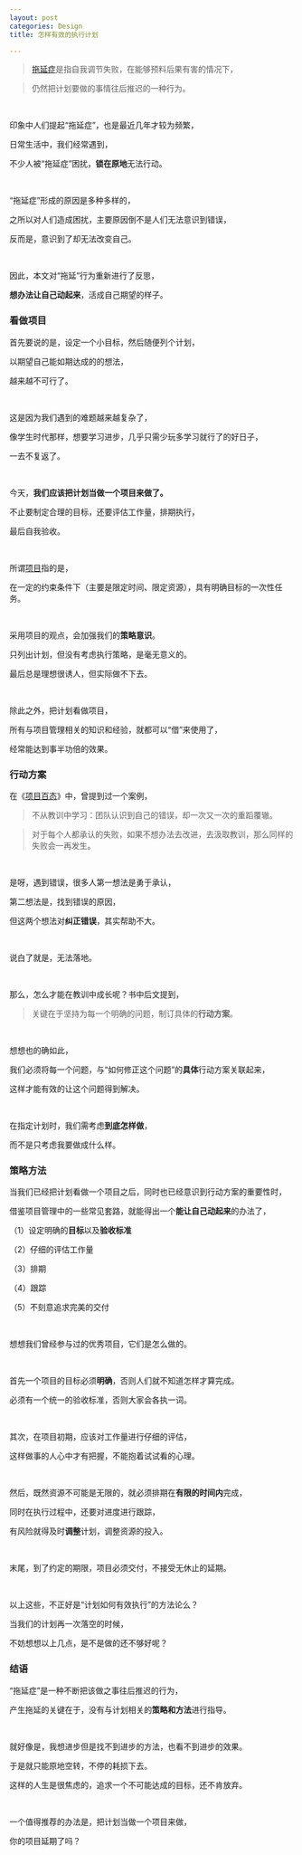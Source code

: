 ```yaml
---
layout: post
categories: Design
title: 怎样有效的执行计划

---
```


> [拖延症](https://baike.baidu.com/item/%E6%8B%96%E5%BB%B6%E7%97%87/7445911)是指自我调节失败，在能够预料后果有害的情况下，

> 仍然把计划要做的事情往后推迟的一种行为。

<br/>

印象中人们提起“拖延症”，也是最近几年才较为频繁，

日常生活中，我们经常遇到，

不少人被“拖延症”困扰，**锁在原地**无法行动。

<br/>

“拖延症”形成的原因是多种多样的，

之所以对人们造成困扰，主要原因倒不是人们无法意识到错误，

反而是，意识到了却无法改变自己。

<br/>

因此，本文对“拖延”行为重新进行了反思，

**想办法让自己动起来**，活成自己期望的样子。

### 看做项目

首先要说的是，设定一个小目标，然后随便列个计划，

以期望自己能如期达成的的想法，

越来越不可行了。

<br/>

这是因为我们遇到的难题越来越复杂了，

像学生时代那样，想要学习进步，几乎只需少玩多学习就行了的好日子，

一去不复返了。

<br/>

今天，**我们应该把计划当做一个项目来做了。**

不止要制定合理的目标，还要评估工作量，排期执行，

最后自我验收。

<br/>

所谓[项目](https://wiki.mbalib.com/wiki/%E9%A1%B9%E7%9B%AE)指的是，

在一定的约束条件下（主要是限定时间、限定资源），具有明确目标的一次性任务。

<br/>

采用项目的观点，会加强我们的**策略意识**。

只列出计划，但没有考虑执行策略，是毫无意义的。

最后总是理想很诱人，但实际做不下去。

<br/>

除此之外，把计划看做项目，

所有与项目管理相关的知识和经验，就都可以“借”来使用了，

经常能达到事半功倍的效果。

### 行动方案

在《[项目百态](https://book.douban.com/subject/26393025/)》中，曾提到过一个案例，

> 不从教训中学习：团队认识到自己的错误，却一次又一次的重蹈覆辙。

> 对于每个人都承认的失败，如果不想办法去改进，去汲取教训，那么同样的失败会一再发生。

<br/>

是呀，遇到错误，很多人第一想法是勇于承认，

第二想法是，找到错误的原因，

但这两个想法对**纠正错误**，其实帮助不大。

<br/>

说白了就是，无法落地。

<br/>

那么，怎么才能在教训中成长呢？书中后文提到，

> 关键在于坚持为每一个明确的问题，制订具体的**行动方案**。

<br/>

想想也的确如此，

我们必须将每一个问题，与“如何修正这个问题”的**具体**行动方案关联起来，

这样才能有效的让这个问题得到解决。

<br/>

在指定计划时，我们需考虑**到底怎样做**，

而不是只考虑我要做成什么样。

### 策略方法

当我们已经把计划看做一个项目之后，同时也已经意识到行动方案的重要性时，

借鉴项目管理中的一些常见套路，就能得出一个**能让自己动起来**的办法了，

（1）设定明确的**目标**以及**验收标准**

（2）仔细的评估工作量

（3）排期

（4）跟踪

（5）不刻意追求完美的交付

<br/>

想想我们曾经参与过的优秀项目，它们是怎么做的。

<br/>

首先一个项目的目标必须**明确**，否则人们就不知道怎样才算完成。

必须有一个统一的验收标准，否则大家会各执一词。

<br/>

其次，在项目初期，应该对工作量进行仔细的评估，

这样做事的人心中才有把握，不能抱着试试看的心理。

<br/>

然后，既然资源不可能是无限的，就必须排期在**有限的时间内**完成，

同时在执行过程中，还要对进度进行跟踪，

有风险就得及时**调整**计划，调整资源的投入。

<br/>

末尾，到了约定的期限，项目必须交付，不接受无休止的延期。

<br/>

以上这些，不正好是“计划如何有效执行”的方法论么？

当我们的计划再一次落空的时候，

不妨想想以上几点，是不是做的还不够好呢？

### 结语

“拖延症”是一种不断把该做之事往后推迟的行为，

产生拖延的关键在于，没有与计划相关的**策略和方法**进行指导。

<br/>

就好像是，我想进步但是找不到进步的方法，也看不到进步的效果。

于是就只能原地空转，不停的耗损下去。

这样的人生是很焦虑的，追求一个不可能达成的目标，还不肯放弃。

<br/>

一个值得推荐的办法是，把计划当做一个项目来做，

你的项目延期了吗？
